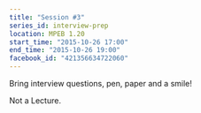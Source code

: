 ```yaml
---
title: "Session #3"
series_id: interview-prep
location: MPEB 1.20
start_time: "2015-10-26 17:00"
end_time: "2015-10-26 19:00"
facebook_id: "421356634722060"
---
```


Bring interview questions, pen, paper and a smile!

Not a Lecture.
